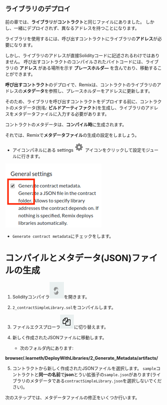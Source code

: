 ## ライブラリのデプロイ

前の章では、**ライブラリ**が**コントラクト**と同じファイルにありました。 しかし、一緒にデプロイされず、異なるアドレスを持つことになります。

ライブラリを使用するには、呼び出すコントラクトにライブラリの**アドレス**が必要になります。

しかし、ライブラリのアドレスが直接Solidityコードに記述されるわけではありません。 呼び出すコントラクトのコンパイルされたバイトコードには、ライブラリの **アドレス** がある場所を示す **プレースホルダ―** を含んでおり、移動することができます。

**呼び出すコントラクト**のデプロイで、Remixは、コントラクトのライブラリのアドレスの**メタデータ**を参照し、プレースホルダーをアドレスに更新します。

そのため、ライブラリを呼び出すコントラクトをデプロイする前に、コントラクトのメタデータ(別名: **ビルドアーティファクト**)を生成し、ライブラリのアドレスをメタデータファイルに入力する必要があります。

コントラクトのメタデータは、**コンパイル時**に生成されます。

それでは、Remixで**メタデータファイル**の生成の設定をしましょう。

 - アイコンパネルにある settings ![settings](https://github.com/ethereum/remix-workshops/raw/master/DeployWithLibraries/2_Generate_Metadata/settings.png "Settings") アイコンをクリックして設定モジュールに行きます。

![settings module](https://github.com/ethereum/remix-workshops/raw/master/DeployWithLibraries/2_Generate_Metadata/remix_settings.png "Settings Module")

 - `Generate contract metadata`にチェックをします。

# コンパイルとメタデータ(JSON)ファイルの生成

1. Solidityコンパイラ![Solidity Compiler](https://github.com/ethereum/remix-workshops/raw/master/DeployWithLibraries/2_Generate_Metadata/remix_icon_solidity.png "Solidity Compiler")を開きます。

2. `2_contractSimpleLibrary.sol`をコンパイルします。

3. ファイルエクスプローラ![File Explorer](https://github.com/ethereum/remix-workshops/raw/master/DeployWithLibraries/2_Generate_Metadata/remix_file_explorer.png "File Explorer")に切り替えます。

4. 新しく作成されたJSONファイルに移動します。
    - 次のフォルダ内にあります:

**browser/.learneth/DeployWithLibraries/2_Generate_Metadata/artifacts/**

5. コントラクトから新しく作成されたJSONファイルを選択します。  `sample`コントラクトと**同一の名前**で**json**とうい拡張子の`sample.json`があります(ライブラリのメタデータである`contractSimpleLibrary.json`を選択しないでください)。

次のステップでは、メタデータファイルの修正をいくつか行います。
